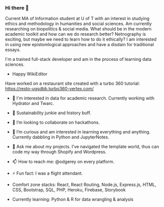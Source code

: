 ### Hi there 👋
Current MA of Information student at U of T with an interest in studying ethics and methodology in humanities and social sciences. Am currently researching on biopolitics & social media. What should be in the modern academic toolkit and how can we do research better? Netnography is exciting, but maybe we need to learn how to do it ethically? I am interested in using new epistomlogical approaches and have a disdain for traditional essays. 

I'm a trained full-stack developer and am in the process of learning data sciences. 
- Happy WikiEditor  

Have worked on a restaurant site created with a turbo 360 tutorial: https://resto-ugsdbb.turbo360-vertex.com/ 
- 🔭 I'm interested in data for academic research. Currently working with Hydrator and Twarc. 
- 🌱 Sustainability junkie and history buff.  
- 👯 I’m looking to collaborate on hackathons. 
- 🤔 I’m curious and am interested in learning everything and anything. Currently dabbling in Python and JupyterNotes. 
- 💬 Ask me about my projects. I've navigated the template world, thus can code my way through Shopify and Wordpress. 
- 📫 How to reach me: @odgerey on every platform.
- ⚡ Fun fact: I was a flight attendant.


- Comfort zone stacks: React, React Routing, Node.js, Express.js, HTML, CSS, Bootstrap, SQL, PHP, Heroku, Firebase, Storybook
- Currently learning: Python & R for data wrangling & analysis

<!--
**odgerey/odgerey** is a ✨ _special_ ✨ repository because its `README.md` (this file) appears on your GitHub profile.

Here are some ideas to get you started:

- 🔭 I’m currently working on a DJing platform, a wordpress site, a squarespace site, two shopifys and one react site. 
- 🌱 I’m currently learning history and sustainability at the University of Concordia, as well as through MOOC edX. 
- 👯 I’m looking to collaborate on hackathons. 
- 🤔 I’m looking for help with BUGS.
- 💬 Ask me about my 1001 projects.
- 📫 How to reach me: @odgerey on every platform.
- ⚡ Fun fact: I was a flight attendant.
-->
